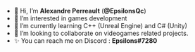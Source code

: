 - 👋 Hi, I’m **Alexandre Perreault** (**@EpsilonsQc**)
- 👀 I’m interested in games development
- 🌱 I’m currently learning C++ (Unreal Engine) and C# (Unity)
- 💞️ I’m looking to collaborate on videogames related projects.
- ✨ You can reach me on Discord : **Epsilons#7280**

<!---
EpsilonsQc/EpsilonsQc is a ✨ special ✨ repository because its `README.md` (this file) appears on your GitHub profile.
You can click the Preview link to take a look at your changes.
--->
